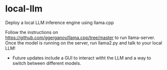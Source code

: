 # local-llm

Deploy a local LLM inference engine using llama.cpp

Follow the instructions on https://github.com/ggerganov/llama.cpp/tree/master to run llama-server. Once the model is running on the server, run llama2.py and talk to your local LLM!

- Future updates include a GUI to interact witht the LLM and a way to switch between different models.
